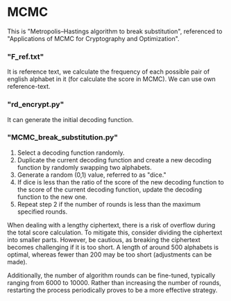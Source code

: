 # MCMC
This is "Metropolis–Hastings algorithm to break substitution", referenced to "Applications of MCMC for Cryptography and Optimization".  
### "F_ref.txt"  
It is reference text, we calculate the frequency of each possible pair of english alphabet in it (for calculate the score in MCMC). We can use own reference-text.    
### "rd_encrypt.py"  
It can generate the initial decoding function.    
### "MCMC_break_substitution.py"  

1. Select a decoding function randomly.
2. Duplicate the current decoding function and create a new decoding function by randomly swapping two alphabets.
3. Generate a random (0,1) value, referred to as "dice."
4. If dice is less than the ratio of the score of the new decoding function to the score of the current decoding function, update the decoding function to the new one.
5. Repeat step 2 if the number of rounds is less than the maximum specified rounds.

When dealing with a lengthy ciphertext, there is a risk of overflow during the total score calculation. To mitigate this, consider dividing the ciphertext into smaller parts. However, be cautious, as breaking the ciphertext becomes challenging if it is too short. A length of around 500 alphabets is optimal, whereas fewer than 200 may be too short (adjustments can be made).

Additionally, the number of algorithm rounds can be fine-tuned, typically ranging from 6000 to 10000. Rather than increasing the number of rounds, restarting the process periodically proves to be a more effective strategy.
